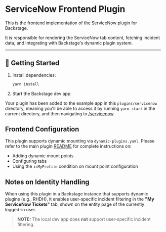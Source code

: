 # ServiceNow Frontend Plugin

This is the frontend implementation of the ServiceNow plugin for Backstage.

It is responsible for rendering the ServiceNow tab content, fetching incident data, and integrating with Backstage's dynamic plugin system.

---

## 🚀 Getting Started

1. Install dependencies:

   ```bash
   yarn install
   ```

2. Start the Backstage dev app:

Your plugin has been added to the example app in this `plugins/servicenow` directory, meaning you'll be able to access it by running `yarn start` in the current directory, and then navigating to [/servicenow](http://localhost:3000/servicenow).

## Frontend Configuration

This plugin supports dynamic mounting via `dynamic-plugins.yaml`.
Please refer to the main plugin [README](../README.md) for complete instructions on:

- Adding dynamic mount points
- Configuring tabs
- Using the `isMyProfile` condition on mount point configuration

## Notes on Identity Handling

When using this plugin in a Backstage instance that supports dynamic plugins (e.g., RHDH), it enables user-specific incident filtering in the **"My ServiceNow Tickets"** tab, shown on the entity page of the currently logged-in user.

> **NOTE:** The local dev app does **not** support user-specific incident filtering.

